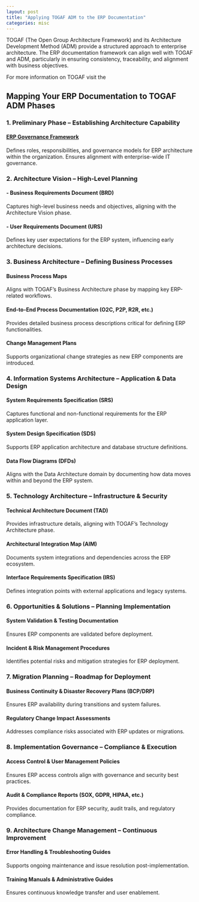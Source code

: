 ```yaml
---
layout: post
title: "Applying TOGAF ADM to the ERP Documentation"
categories: misc
---
```



TOGAF (The Open Group Architecture Framework) and its Architecture Development Method (ADM) provide a structured approach to enterprise architecture. The ERP documentation framework can align well with TOGAF and ADM, particularly in ensuring consistency, traceability, and alignment with business objectives.

For more information on TOGAF visit the 

## Mapping Your ERP Documentation to TOGAF ADM Phases

### 1. Preliminary Phase – Establishing Architecture Capability

#### [ERP Governance Framework](./misc/2025/02/21/documentation-erp.html#erp-governance-framework)
Defines roles, responsibilities, and governance models for ERP architecture within the organization.
Ensures alignment with enterprise-wide IT governance.

### 2. Architecture Vision – High-Level Planning

#### - Business Requirements Document (BRD)
Captures high-level business needs and objectives, aligning with the Architecture Vision phase.

#### - User Requirements Document (URS)
Defines key user expectations for the ERP system, influencing early architecture decisions.

### 3. Business Architecture – Defining Business Processes

#### Business Process Maps
Aligns with TOGAF’s Business Architecture phase by mapping key ERP-related workflows.

#### End-to-End Process Documentation (O2C, P2P, R2R, etc.)
Provides detailed business process descriptions critical for defining ERP functionalities.

#### Change Management Plans
Supports organizational change strategies as new ERP components are introduced.

### 4. Information Systems Architecture – Application & Data Design

#### System Requirements Specification (SRS)
Captures functional and non-functional requirements for the ERP application layer.

#### System Design Specification (SDS)
Supports ERP application architecture and database structure definitions.

#### Data Flow Diagrams (DFDs)
Aligns with the Data Architecture domain by documenting how data moves within and beyond the ERP system.

### 5. Technology Architecture – Infrastructure & Security

#### Technical Architecture Document (TAD)
Provides infrastructure details, aligning with TOGAF’s Technology Architecture phase.
#### Architectural Integration Map (AIM)
Documents system integrations and dependencies across the ERP ecosystem.

#### Interface Requirements Specification (IRS)
Defines integration points with external applications and legacy systems.

### 6. Opportunities & Solutions – Planning Implementation
#### System Validation & Testing Documentation
Ensures ERP components are validated before deployment.
#### Incident & Risk Management Procedures
Identifies potential risks and mitigation strategies for ERP deployment.

### 7. Migration Planning – Roadmap for Deployment

#### Business Continuity & Disaster Recovery Plans (BCP/DRP)
Ensures ERP availability during transitions and system failures.

#### Regulatory Change Impact Assessments
Addresses compliance risks associated with ERP updates or migrations.

### 8. Implementation Governance – Compliance & Execution

#### Access Control & User Management Policies
Ensures ERP access controls align with governance and security best practices.

#### Audit & Compliance Reports (SOX, GDPR, HIPAA, etc.)
Provides documentation for ERP security, audit trails, and regulatory compliance.

### 9. Architecture Change Management – Continuous Improvement

#### Error Handling & Troubleshooting Guides
Supports ongoing maintenance and issue resolution post-implementation.

#### Training Manuals & Administrative Guides
Ensures continuous knowledge transfer and user enablement.
